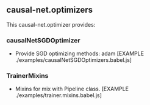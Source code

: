## causal-net.optimizers
This causal-net.optimizer provides: 

### causalNetSGDOptimizer
- Provide SGD optimizing methods: adam
[EXAMPLE ./examples/causalNetSGDOptimizers.babel.js]

### TrainerMixins
- Mixins for mix with Pipeline class.
[EXAMPLE ./examples/trainer.mixins.babel.js]